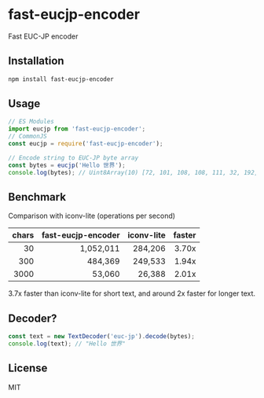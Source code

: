 # fast-eucjp-encoder

Fast EUC-JP encoder

## Installation

```bash
npm install fast-eucjp-encoder
```

## Usage

```javascript
// ES Modules
import eucjp from 'fast-eucjp-encoder';
// CommonJS
const eucjp = require('fast-eucjp-encoder');

// Encode string to EUC-JP byte array
const bytes = eucjp('Hello 世界');
console.log(bytes); // Uint8Array(10) [72, 101, 108, 108, 111, 32, 192, 164, 179, 166]
```

## Benchmark

Comparison with iconv-lite (operations per second)

| chars | fast-eucjp-encoder | iconv-lite | faster |
|------:|-------------------:|-----------:|-------:|
|    30 |          1,052,011 |    284,206 |  3.70x |
|   300 |            484,369 |    249,533 |  1.94x |
|  3000 |             53,060 |     26,388 |  2.01x |

3.7x faster than iconv-lite for short text, and around 2x faster for longer text.

## Decoder?

```javascript
const text = new TextDecoder('euc-jp').decode(bytes);
console.log(text); // "Hello 世界"
```

## License

MIT
